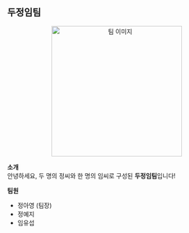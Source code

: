 ## 두정임팀

<p align="center"> <img src="https://img.freepik.com/free-vector/powerful-businessman_23-2147504843.jpg" alt="팀 이미지" width="300"/> </p>

**소개**  
안녕하세요, 두 명의 정씨와 한 명의 임씨로 구성된 **두정임팀**입니다!

**팀원**  
- 정아영 (팀장)  
- 정예지  
- 임유섭 

